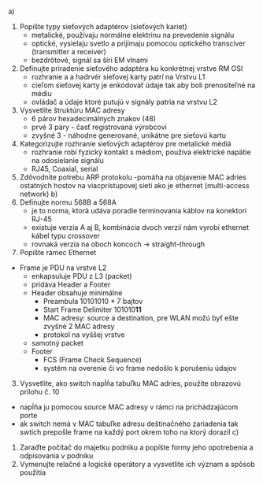 a)
1. Popíšte typy sieťových adaptérov (sieťových kariet)
   - metalické, používaju normálne elektrinu na prevedenie signálu
   - optické, vysielaju svetlo a prijímaju pomocou optického transciver (transmitter a receiver)
   - bezdrôtové, signál sa šíri EM vlnami
3. Definujte priradenie sieťového adaptéra ku konkrétnej vrstve RM OSI
   - rozhranie a a hadrvér sieťovej karty patrí na Vrstvu L1
   - cieľom sieťovej karty je enkódovať údaje tak aby boli prenositeľné na médiu
   - ovládač a údaje ktoré putujú v signály patria na vrstvu L2
5. Vysvetlite štruktúru MAC adresy
   - 6 párov hexadecimálnych znakov (48)
   - prvé 3 páry - časť registrovaná výrobcovi
   - zvyšné 3 - náhodne generované, unikátne pre sieťovú kartu
7. Kategorizujte rozhranie sieťových adaptérov pre metalické médiá
   - rozhranie robí fyzický kontakt s médiom, používa elektrické napätie na odosielanie signálu
   - RJ45, Coaxial, serial
9. Zdôvodnite potrebu ARP protokolu
   -pomáha na objavenie MAC adries ostatných hostov na viacprístupovej sieti ako je ethernet (multi-access network)
b)
1. Definujte normu 568B a 568A
   - je to norma, ktorá udáva poradie terminovania káblov na konektori RJ-45
   - existuje verzia A aj B, kombinácia dvoch verzií nám vyrobí ethernet kábel typu crossover
   - rovnaká verzia na oboch koncoch -> straight-through
2. Popíšte rámec Ethernet
  - Frame je PDU na vrstve L2
	- enkapsuluje PDU z L3 (packet)
	- pridáva Header a Footer
	- Header obsahuje minimálne
		- Preambula 10101010 * 7 bajtov
		- Start Frame Delimiter 101010**11**
		- MAC adresy: source a destination, pre WLAN možú byť ešte zvyšné 2 MAC adresy
		- protokol na vyššej vrstve
	- samotný packet
	- Footer
		- FCS (Frame Check Sequence)
		- systém na overenie či vo frame nedošlo k porušeniu údajov
3. Vysvetlite, ako switch napĺňa tabuľku MAC adries, použite obrazovú prílohu č. 10
  - napĺňa ju pomocou source MAC adresy v rámci na prichádzajúcom porte
  - ak switch nemá v MAC tabuľke adresu deštinačného zariadenia tak swtich prepošle frame na každý port okrem toho na ktorý dorazil
c)
1. Zaraďte počítač do majetku podniku a popíšte formy jeho opotrebenia a odpisovania v podniku
2. Vymenujte relačné a logické operátory a vysvetlite ich význam a spôsob použitia
